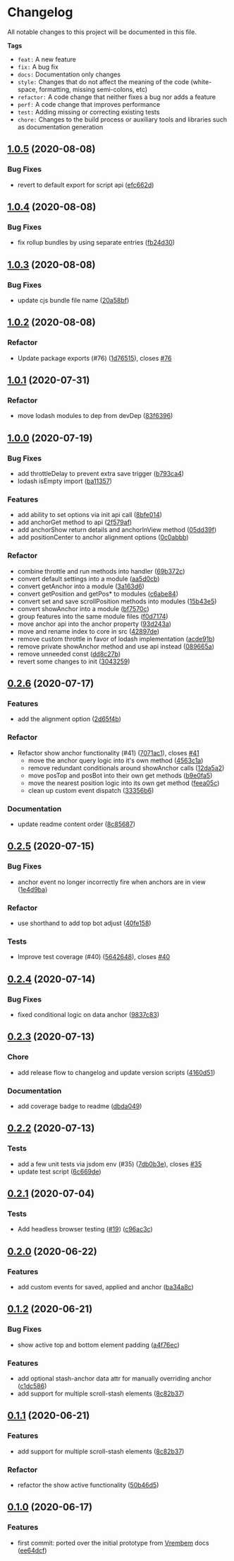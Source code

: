 # Changelog

All notable changes to this project will be documented in this file.

**Tags**

- `feat:` A new feature
- `fix:` A bug fix
- `docs:` Documentation only changes
- `style:` Changes that do not affect the meaning of the code (white-space, formatting, missing semi-colons, etc)
- `refactor:` A code change that neither fixes a bug nor adds a feature
- `perf:` A code change that improves performance
- `test:` Adding missing or correcting existing tests
- `chore:` Changes to the build process or auxiliary tools and libraries such as documentation generation

<!--
Release flow:
1. Run `npm run unreleased`
2. Update CHANGELOG with details from UNRELEASED and commit with msg:
  - `chore(release): add v1.0.5 to CHANGELOG.md`
3. Run npm version with option [<newversion> | major | minor | patch | from-git | ... ]
  - `npm version patch -m "chore(release): bump to v%s"`
4. Run `npm publish`
-->
<!-- ADD-NEW-CHANGELOG-ENTRY-HERE -->




## [1.0.5](https://github.com/sebnitu/scroll-stash/compare/v1.0.4...v1.0.5) (2020-08-08)

### Bug Fixes

* revert to default export for script api ([efc662d](https://github.com/sebnitu/scroll-stash/commit/efc662d))




## [1.0.4](https://github.com/sebnitu/scroll-stash/compare/v1.0.3...v1.0.4) (2020-08-08)

### Bug Fixes

* fix rollup bundles by using separate entries ([fb24d30](https://github.com/sebnitu/scroll-stash/commit/fb24d30))




## [1.0.3](https://github.com/sebnitu/scroll-stash/compare/v1.0.2...v1.0.3) (2020-08-08)

### Bug Fixes

* update cjs bundle file name ([20a58bf](https://github.com/sebnitu/scroll-stash/commit/20a58bf))




## [1.0.2](https://github.com/sebnitu/scroll-stash/compare/v1.0.1...v1.0.2) (2020-08-08)

### Refactor

* Update package exports (#76) ([1d76515](https://github.com/sebnitu/scroll-stash/commit/1d76515)), closes [#76](https://github.com/sebnitu/scroll-stash/issues/76)



## [1.0.1](https://github.com/sebnitu/scroll-stash/compare/v1.0.0...v1.0.1) (2020-07-31)

### Refactor

* move lodash modules to dep from devDep ([83f6396](https://github.com/sebnitu/scroll-stash/commit/83f6396))



## [1.0.0](https://github.com/sebnitu/scroll-stash/compare/v0.2.6...v1.0.0) (2020-07-19)

### Bug Fixes

* add throttleDelay to prevent extra save trigger ([b793ca4](https://github.com/sebnitu/scroll-stash/commit/b793ca430d5676f4d9b748f8df970c2c3951caec))
* lodash isEmpty import ([ba11357](https://github.com/sebnitu/scroll-stash/commit/ba113579bfa1babee9633a712c24093213ffc686))

### Features

* add ability to set options via init api call ([8bfe014](https://github.com/sebnitu/scroll-stash/commit/8bfe0148b78579bf29e9d4111d0a4a859a7a30be))
* add anchorGet method to api ([2f579af](https://github.com/sebnitu/scroll-stash/commit/2f579af0dc8476e74ca581dc9ecfc1dec433c2d8))
* add anchorShow return details and anchorInView method ([05dd39f](https://github.com/sebnitu/scroll-stash/commit/05dd39fbaf38d1d926d15ed91847b0d7eb3c5ffb))
* add positionCenter to anchor alignment options ([0c0abbb](https://github.com/sebnitu/scroll-stash/commit/0c0abbb5f353a479eeeb7543b3172f8e9fc01a4d))

### Refactor

* combine throttle and run methods into handler ([69b372c](https://github.com/sebnitu/scroll-stash/commit/69b372c))
* convert default settings into a module ([aa5d0cb](https://github.com/sebnitu/scroll-stash/commit/aa5d0cb))
* convert getAnchor into a module ([3a163d6](https://github.com/sebnitu/scroll-stash/commit/3a163d6))
* convert getPosition and getPos* to modules ([c6abe84](https://github.com/sebnitu/scroll-stash/commit/c6abe84))
* convert set and save scrollPosition methods into modules ([15b43e5](https://github.com/sebnitu/scroll-stash/commit/15b43e5))
* convert showAnchor into a module ([bf7570c](https://github.com/sebnitu/scroll-stash/commit/bf7570c))
* group features into the same module files ([f0d7174](https://github.com/sebnitu/scroll-stash/commit/f0d7174))
* move anchor api into the anchor property ([93d243a](https://github.com/sebnitu/scroll-stash/commit/93d243a))
* move and rename index to core in src ([42897de](https://github.com/sebnitu/scroll-stash/commit/42897de))
* remove custom throttle in favor of lodash implementation ([acde91b](https://github.com/sebnitu/scroll-stash/commit/acde91b))
* remove private showAnchor method and use api instead ([089665a](https://github.com/sebnitu/scroll-stash/commit/089665a))
* remove unneeded const ([dd8c27b](https://github.com/sebnitu/scroll-stash/commit/dd8c27b))
* revert some changes to init ([3043259](https://github.com/sebnitu/scroll-stash/commit/3043259))



## [0.2.6](https://github.com/sebnitu/scroll-stash/compare/v0.2.5...v0.2.6) (2020-07-17)

### Features

* add the alignment option ([2d65f4b](https://github.com/sebnitu/scroll-stash/commit/2d65f4b))

### Refactor

* Refactor show anchor functionality (#41) ([7071ac1](https://github.com/sebnitu/scroll-stash/commit/7071ac1)), closes [#41](https://github.com/sebnitu/scroll-stash/issues/41)
  * move the anchor query logic into it's own method ([4563c1a](https://github.com/sebnitu/scroll-stash/commit/4563c1a))
  * remove redundant conditionals around showAnchor calls ([12da5a2](https://github.com/sebnitu/scroll-stash/commit/12da5a2))
  * move posTop and posBot into their own get methods ([b9e0fa5](https://github.com/sebnitu/scroll-stash/commit/b9e0fa5))
  * move the nearest position logic into its own get method ([feea05c](https://github.com/sebnitu/scroll-stash/commit/feea05c))
  * clean up custom event dispatch ([33356b6](https://github.com/sebnitu/scroll-stash/commit/33356b6))

### Documentation

* update readme content order ([8c85687](https://github.com/sebnitu/scroll-stash/commit/8c85687))



## [0.2.5](https://github.com/sebnitu/scroll-stash/compare/v0.2.4...v0.2.5) (2020-07-15)

### Bug Fixes

* anchor event no longer incorrectly fire when anchors are in view ([1e4d9ba](https://github.com/sebnitu/scroll-stash/commit/1e4d9ba))

### Refactor

* use shorthand to add top bot adjust ([40fe158](https://github.com/sebnitu/scroll-stash/commit/40fe158))

### Tests

* Improve test coverage (#40) ([5642648](https://github.com/sebnitu/scroll-stash/commit/5642648)), closes [#40](https://github.com/sebnitu/scroll-stash/issues/40)



## [0.2.4](https://github.com/sebnitu/scroll-stash/compare/v0.2.3...v0.2.4) (2020-07-14)

### Bug Fixes

* fixed conditional logic on data anchor ([9837c83](https://github.com/sebnitu/scroll-stash/commit/9837c83))



## [0.2.3](https://github.com/sebnitu/scroll-stash/compare/v0.2.2...v0.2.3) (2020-07-13)

### Chore

* add release flow to changelog and update version scripts ([4160d51](https://github.com/sebnitu/scroll-stash/commit/4160d51))

### Documentation

* add coverage badge to readme ([dbda049](https://github.com/sebnitu/scroll-stash/commit/dbda049))



## [0.2.2](https://github.com/sebnitu/scroll-stash/compare/v0.2.1...v0.2.2) (2020-07-13)

### Tests

* add a few unit tests via jsdom env (#35) ([7db0b3e](https://github.com/sebnitu/scroll-stash/commit/7db0b3e)), closes [#35](https://github.com/sebnitu/scroll-stash/issues/35)
* update test script ([6c669de](https://github.com/sebnitu/scroll-stash/commit/6c669de))



## [0.2.1](https://github.com/sebnitu/scroll-stash/compare/v0.2.0...v0.2.1) (2020-07-04)

### Tests

* Add headless browser testing ([#19](https://github.com/sebnitu/scroll-stash/pull/19)) ([c96ac3c](https://github.com/sebnitu/scroll-stash/commit/c96ac3c7f0b41ab8fb42fb785243cb65eee43047))



## [0.2.0](https://github.com/sebnitu/scroll-stash/compare/v0.1.2...v0.2.0) (2020-06-22)

### Features

* add custom events for saved, applied and anchor ([ba34a8c](https://github.com/sebnitu/scroll-stash/commit/ba34a8c5dc759b9d3580995a9cbf883dfa462607))



## [0.1.2](https://github.com/sebnitu/scroll-stash/compare/v0.1.0...v0.1.2) (2020-06-21)

### Bug Fixes

* show active top and bottom element padding ([a4f76ec](https://github.com/sebnitu/scroll-stash/commit/a4f76ec3c26f0db3ad8f253b05e0f1147d77a095))

### Features

* add optional stash-anchor data attr for manually overriding anchor ([c1dc586](https://github.com/sebnitu/scroll-stash/commit/c1dc5860713232d517bbf5dea734f8653c940176))
* add support for multiple scroll-stash elements ([8c82b37](https://github.com/sebnitu/scroll-stash/commit/8c82b37e16409e7422a9b677211225b39c493fd7))



## [0.1.1](https://github.com/sebnitu/scroll-stash/compare/v0.1.0...v0.1.1) (2020-06-21)

### Features

* add support for multiple scroll-stash elements ([8c82b37](https://github.com/sebnitu/scroll-stash/commit/8c82b37e16409e7422a9b677211225b39c493fd7))

### Refactor

* refactor the show active functionality ([50b46d5](https://github.com/sebnitu/scroll-stash/commit/50b46d5d89196754d64b80b6d25e29a9a6615f6f))



## [0.1.0](https://github.com/sebnitu/scroll-stash/compare/v0.1.0) (2020-06-17)

### Features

* first commit: ported over the initial prototype from [Vrembem](https://vrembem.com) docs ([ee64dcf](https://github.com/sebnitu/scroll-stash/commit/ee64dcfee8a37060fb644cba31115418473bad59))
